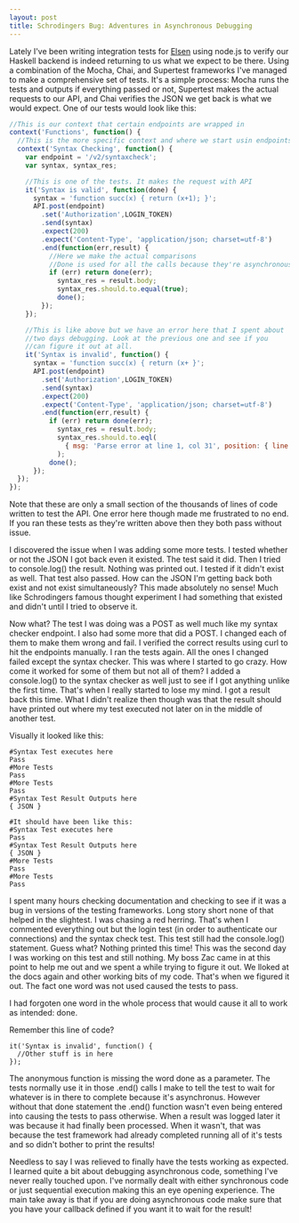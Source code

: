 ```yaml
---
layout: post
title: Schrodingers Bug: Adventures in Asynchronous Debugging
---
```


Lately I've been writing integration tests for [Elsen](https://elsen.co)
using node.js to verify our Haskell backend is indeed returning to us
what we expect to be there. Using a combination of the Mocha, Chai, and
Supertest frameworks I've managed to make a comprehensive set of tests.
It's a simple process: Mocha runs the tests and outputs if everything
passed or not, Supertest makes the actual requests to our API, and Chai
verifies the JSON we get back is what we would expect. One of our tests
would look like this:

```javascript
//This is our context that certain endpoints are wrapped in
context('Functions', function() {
  //This is the more specific context and where we start usin endpoints
  context('Syntax Checking', function() {
    var endpoint = '/v2/syntaxcheck';
    var syntax, syntax_res;

    //This is one of the tests. It makes the request with API
    it('Syntax is valid', function(done) {
      syntax = 'function succ(x) { return (x+1); }';
      API.post(endpoint)
        .set('Authorization',LOGIN_TOKEN)
        .send(syntax)
        .expect(200)
        .expect('Content-Type', 'application/json; charset=utf-8')
        .end(function(err,result) {
          //Here we make the actual comparisons
          //Done is used for all the calls because they're asynchronous
          if (err) return done(err);
            syntax_res = result.body;
            syntax_res.should.to.equal(true);
            done();
        });
    });

    //This is like above but we have an error here that I spent about
    //two days debugging. Look at the previous one and see if you
    //can figure it out at all.
    it('Syntax is invalid', function() {
      syntax = 'function succ(x) { return (x+ }';
      API.post(endpoint)
        .set('Authorization',LOGIN_TOKEN)
        .send(syntax)
        .expect(200)
        .expect('Content-Type', 'application/json; charset=utf-8')
        .end(function(err,result) {
          if (err) return done(err);
            syntax_res = result.body;
            syntax_res.should.to.eql(
              { msg: 'Parse error at line 1, col 31', position: { line: 1, col: 31 } }
            );
          done();
      });
  });
});
```

Note that these are only a small section of the thousands of lines of
code written to test the API. One error here though made me frustrated
to no end. If you ran these tests as they're written above then they
both pass without issue.

I discovered the issue when I was adding some more tests. I tested
whether or not the JSON I got back even it existed. The test said it
did. Then I tried to console.log() the result. Nothing was printed out.
I tested if it didn't exist as well. That test also passed. How can the
JSON I'm getting back both exist and not exist simultaneously? This
made absolutely no sense! Much like Schrodingers famous thought
experiment I had something that existed and didn't until I tried to
observe it.

Now what? The test I was doing was a POST as well much like my syntax
checker endpoint. I also had some more that did a POST. I changed each
of them to make them wrong and fail. I verified the correct results
using curl to hit the endpoints manually. I ran the tests again. All
the ones I changed failed except the syntax checker. This was where I
started to go crazy. How come it worked for some of them but not all of
them? I added a console.log() to the syntax checker as well just to see
if I got anything unlike the first time. That's when I really started
to lose my mind. I got a result back this time. What I didn't realize
then though was that the result should have printed out where my test
executed not later on in the middle of another test.

Visually it looked like this:

```
#Syntax Test executes here
Pass
#More Tests
Pass
#More Tests
Pass
#Syntax Test Result Outputs here
{ JSON }

#It should have been like this:
#Syntax Test executes here
Pass
#Syntax Test Result Outputs here
{ JSON }
#More Tests
Pass
#More Tests
Pass
```

I spent many hours checking documentation and checking to see if it was
a bug in versions of the testing frameworks. Long story short none of
that helped in the slightest. I was chasing a red herring. That's when
I commented everything out but the login test (in order to authenticate
our connections) and the syntax check test. This test still had the
console.log() statement. Guess what? Nothing printed this time! This
was the second day I was working on this test and still nothing. My
boss Zac came in at this point to help me out and we spent a while
trying to figure it out. We lloked at the docs again and other working
bits of my code. That's when we figured it out. The fact one word was
not used caused the tests to pass.

I had forgoten one word in the whole process that would cause it all to
work as intended: done.

Remember this line of code?

```
it('Syntax is invalid', function() {
  //Other stuff is in here
});
```

The anonymous function is missing the word done as a parameter. The
tests normally use it in those .end() calls I make to tell the test to
wait for whatever is in there to complete because it's asynchronus.
However without that done statement the .end() function wasn't even
being entered into causing the tests to pass otherwise. When a result
was logged later it was because it had finally been processed. When it
wasn't, that was because the test framework had already completed
running all of it's tests and so didn't bother to print the results!

Needless to say I was relieved to finally have the tests working as
expected. I learned quite a bit about debugging asynchronous code,
something I've never really touched upon. I've normally dealt with
either synchronous code or just sequential execution making this an eye
opening experience. The main take away is that if you are doing
asynchronous code make sure that you have your callback defined if you
want it to wait for the result!
